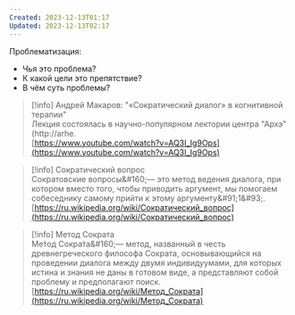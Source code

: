 ```yaml
---
Created: 2023-12-13T01:17
Updated: 2023-12-13T02:17
---
```

Проблематизация:
- Чья это проблема?
- К какой цели это препятствие?
- В чём суть проблемы?
  

> [!info] Андрей Макаров: "«Сократический диалог» в когнитивной терапии"  
> Лекция состоялась в научно-популярном лектории центра "Архэ" (http://arhe.  
> [https://www.youtube.com/watch?v=AQ3I_Ig9Ops](https://www.youtube.com/watch?v=AQ3I_Ig9Ops)  

> [!info] Сократический вопрос  
> Сократовские вопросы&\#160;— это метод ведения диалога, при котором вместо того, чтобы приводить аргумент, мы помогаем собеседнику самому прийти к этому аргументу&\#91;1&\#93;.  
> [https://ru.wikipedia.org/wiki/Сократический_вопрос](https://ru.wikipedia.org/wiki/Сократический_вопрос)  

> [!info] Метод Сократа  
> Ме́тод Сокра́та&\#160;— метод, названный в честь древнегреческого философа Сократа, основывающийся на проведении диалога между двумя индивидуумами, для которых истина и знания не даны в готовом виде, а представляют собой проблему и предполагают поиск.  
> [https://ru.wikipedia.org/wiki/Метод_Сократа](https://ru.wikipedia.org/wiki/Метод_Сократа)